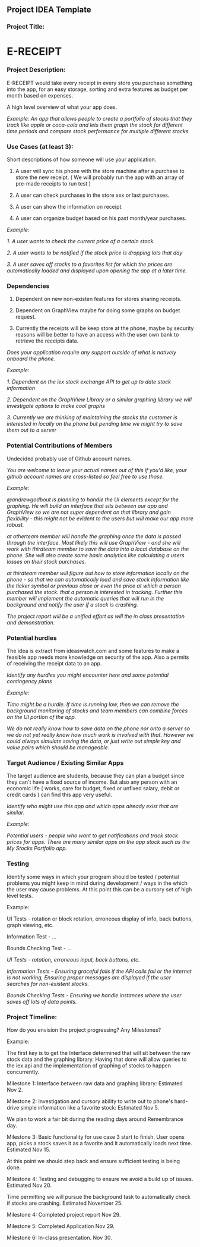 ## Project IDEA Template

### Project Title:

# E-RECEIPT

### Project Description:

E-RECEIPT would take every receipt in every store you purchase something into the app, for an easy storage, sorting and extra features as budget per month based on expenses.

A high level overview of what your app does.

_Example:_
_An app that allows people to create a portfolio of stocks that they track like apple or coca-cola and lets them graph the stock for different time periods and compare stock performance for multiple different stocks._

### Use Cases (at least 3):
Short descriptions of how someone will use your application.

1. A user will sync his phone with the store machine after a purchase to store the new receipt. ( We will probably run the app with an array of pre-made receipts to run test )

2. A user can check purchases in the store xxx or last purchases.

3. A user can show the information on receipt.

4. A user can organize budget based on his past month/year purchases.

_Example:_

_1. A user wants to check the current price of a certain stock._

_2. A user wants to be notified if the stock price is dropping lots that day_

_3. A user saves off stocks to a favorites list for which the prices are automatically loaded and displayed upon opening the app at a later time._

### Dependencies

1. Dependent on new non-existen features for stores sharing receipts.

2. Dependent on GraphView maybe for doing some graphs on budget request.

3. Currently the receipts will be keep store at the phone, maybe by security reasons will be better to have an access with the user own bank to retrieve the receipts data.

_Does your application require any support outside of what is natively onboard the phone._

_Example:_

_1. Dependent on the iex stock exchange API to get up to date stock information_

_2. Dependent on the GraphView Library or a similar graphing library we will investigate options to make cool graphs_

_3. Currently we are thinking of maintaining the stocks the customer is interested in locally on the phone but pending time we might try to save them out to a server_

### Potential Contributions of Members

Undecided probably use of Github account names.

_You are welcome to leave your actual names out of this if you'd like, your github account names are cross-listed so feel free to use those._

_Example:_

_@andrewgodbout is planning to handle the UI elements except for the graphing. He will build an interface that sits between our app and GraphView so we are not super dependent on that library and gain flexibility - this might not be evident to the users but will make our app more robust._

_at otherteam member will handle the graphing once the data is passed through the interface. Most likely this will use GraphView - and she will work with thirdteam member to save the data into a local database on the phone. She will also create some basic analytics like calculating a users losses on their stock purchases._

_at thirdteam member will figure out how to store information locally on the phone - so that we can automatically load and save stock information like the ticker symbol or previous close or even the price at which a person purchased the stock. that a person is interested in tracking. Further this member will implement the automatic queries that will run in the background and notify the user if a stock is crashing._

_The project report will be a unified effort as will the in class presentation and demonstration._

### Potential hurdles

The idea is extract from ideaswatch.com and some features to make a feasible app needs more knowledge on security of the app. Also a permits of receiving the receipt data to an app.

_Identify any hurdles you might encounter here and some potential contingency plans_

_Example:_

_Time might be a hurdle. If time is running low, then we can remove the background monitoring of stocks and team members can combine forces on the UI portion of the app._

_We do not really know how to save data on the phone nor onto a server so we do not yet really know how much work is involved with that. However we could always simulate saving the data, or just write out simple key and value pairs which should be manageable._

### Target Audience / Existing Similar Apps

The target audience are students, because they can plan a budget since they can't have a fixed source of income. But also any person with an economic life ( works, care for budget, fixed or unfixed salary, debit or credit cards ) can find this app very useful.

_Identify who might use this app and which apps already exist that are similar._

_Example:_

_Potential users - people who want to get notifications and track stock prices for apps. There are many similar apps on the app stock such as the My Stocks Portfolio app._

### Testing

Identify some ways in which your program should be tested / potential problems you might keep in mind during development / ways in the which the user may cause problems. At this point this can be a cursory set of high level tests.

Example:

UI Tests - rotation or block rotation, erroneous display of info, back buttons, graph viewing, etc.

Information Test - ...

Bounds Checking Test - ...

_UI Tests - rotation, erroneous input, back buttons, etc._

_Information Tests - Ensuring graceful fails if the API calls fail or the internet is not working, Ensuring proper messages are displayed if the user searches for non-existent stocks._

_Bounds Checking Tests - Ensuring we handle instances where the user saves off lots of data points._

### Project Timeline:



How do you envision the project progressing? Any Milestones?

Example:

The first key is to get the Interface determined that will sit between the raw stock data and the graphing library. Having that done will allow queries to the iex api and the implementation of graphing of stocks to happen concurrently.

Milestone 1: Interface between raw data and graphing library: Estimated Nov 2.

Milestone 2: Investigation and cursory ability to write out to phone's hard-drive simple information like a favorite stock: Estimated Nov 5.

We plan to work a fair bit during the reading days around Remembrance day.

Milestone 3: Basic functionality for use case 3 start to finish. User opens app, picks a stock saves it as a favorite and it automatically loads next time. Estimated Nov 15.

At this point we should step back and ensure sufficient testing is being done.

Milestone 4: Testing and debugging to ensure we avoid a build up of issues. Estimated Nov 20.

Time permitting we will pursue the background task to automatically check if stocks are crashing. Estimated November 25.

Milestone 4: Completed project report Nov 29.

Milestone 5: Completed Application Nov 29.

Milestone 6: In-class presentation. Nov 30.
